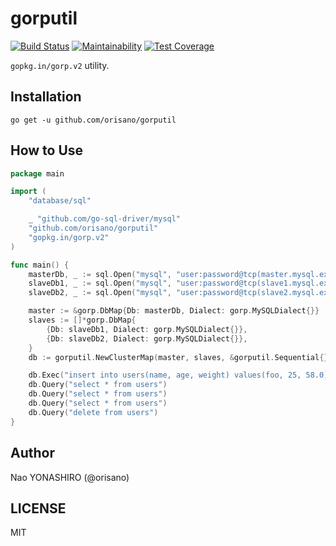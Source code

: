# gorputil
[![Build Status](https://travis-ci.org/orisano/gorputil.svg?branch=master)](https://travis-ci.org/orisano/gorputil)
[![Maintainability](https://api.codeclimate.com/v1/badges/7b6fd84c34e72fdd81d4/maintainability)](https://codeclimate.com/github/orisano/gorputil/maintainability)
[![Test Coverage](https://api.codeclimate.com/v1/badges/7b6fd84c34e72fdd81d4/test_coverage)](https://codeclimate.com/github/orisano/gorputil/test_coverage)

`gopkg.in/gorp.v2` utility.

## Installation
`go get -u github.com/orisano/gorputil`

## How to Use
```go
package main

import (
	"database/sql"

	_ "github.com/go-sql-driver/mysql"
	"github.com/orisano/gorputil"
	"gopkg.in/gorp.v2"
)

func main() {
	masterDb, _ := sql.Open("mysql", "user:password@tcp(master.mysql.example)/dbname")
	slaveDb1, _ := sql.Open("mysql", "user:password@tcp(slave1.mysql.example)/dbname")
	slaveDb2, _ := sql.Open("mysql", "user:password@tcp(slave2.mysql.example)/dbname")

	master := &gorp.DbMap{Db: masterDb, Dialect: gorp.MySQLDialect{}}
	slaves := []*gorp.DbMap{
		{Db: slaveDb1, Dialect: gorp.MySQLDialect{}},
		{Db: slaveDb2, Dialect: gorp.MySQLDialect{}},
	}
	db := gorputil.NewClusterMap(master, slaves, &gorputil.Sequential{})

	db.Exec("insert into users(name, age, weight) values(foo, 25, 58.0)") // master
	db.Query("select * from users")                                       // slave1
	db.Query("select * from users")                                       // slave2
	db.Query("select * from users")                                       // slave1
	db.Query("delete from users")                                         // master
}
```

## Author
Nao YONASHIRO (@orisano)

## LICENSE
MIT
